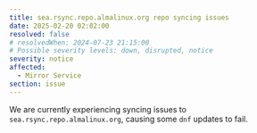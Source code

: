 ```yaml
---
title: sea.rsync.repo.almalinux.org repo syncing issues
date: 2025-02-20 02:02:00
resolved: false
# resolvedWhen: 2024-07-23 21:15:00
# Possible severity levels: down, disrupted, notice
severity: notice
affected:
  - Mirror Service
section: issue
---
```


We are currently experiencing syncing issues to `sea.rsync.repo.almalinux.org`, causing some `dnf` updates to fail.
